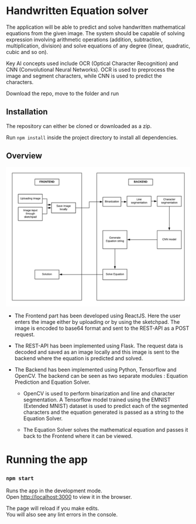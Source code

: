 # Handwritten Equation solver

The application will be able to predict and solve handwritten mathematical equations from the given image. The system should be capable of solving expression involving arithmetic operations (addition, subtraction, multiplication, division) and solve equations of any degree (linear, quadratic, cubic and so on).

Key AI concepts used include OCR (Optical Character Recognition) and CNN (Convolutional Neural Networks). OCR is used to preprocess the image and segment characters, while CNN is used to predict the characters.

Download the repo, move to the folder and run

## Installation

The repository can either be cloned or downloaded as a zip.

Run `npm install` inside the project directory to install all dependencies.

## Overview

<img src="https://github.com/sabari205/Equation-solver/blob/master/images/architecture.png" alt="Architecture" >

- The Frontend part has been developed using ReactJS. Here the user enters the image either by uploading or by using the sketchpad. The image is encoded to base64 format and sent to the REST-API as a POST request.

- The REST-API has been implemented using Flask. The request data is decoded and saved as an image locally and this image is sent to the backend where the equation is predicted and solved.

- The Backend has been implemented using Python, Tensorflow and OpenCV. The backend can be seen as two separate modules : Equation Prediction and Equation Solver.
    
    - OpenCV is used to perform binarization and line and character segmentation. A Tensorflow model trained using the EMNIST (Extended MNIST) dataset is used to predict each of the segmented characters and the equation generated is passed as a string to the Equation Solver.
    
    - The Equation Solver solves the mathematical equation and passes it back to the Frontend where it can be viewed.


# Running the app

### `npm start`

Runs the app in the development mode.\
Open [http://localhost:3000](http://localhost:3000) to view it in the browser.

The page will reload if you make edits.\
You will also see any lint errors in the console.
